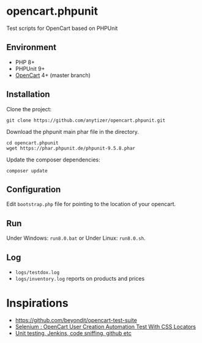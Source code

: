 # opencart.phpunit

Test scripts for OpenCart based on PHPUnit


## Environment

* PHP 8+
* PHPUnit 9+
* [OpenCart](https://github.com/opencart/opencart) 4+ (master branch)


## Installation

Clone the project:

    git clone https://github.com/anytizer/opencart.phpunit.git


Download the phpunit main phar file in the directory.

    cd opencart.phpunit
    wget https://phar.phpunit.de/phpunit-9.5.8.phar


Update the composer dependencies:

    composer update


## Configuration

Edit `bootstrap.php` file for pointing to the location of your opencart.


## Run

Under Windows: `run8.0.bat` or Under Linux: `run8.0.sh`.


## Log

* `logs/testdox.log`
* `logs/inventory.log` reports on products and prices


# Inspirations

* https://github.com/beyondit/opencart-test-suite
* [Selenium : OpenCart User Creation Automation Test With CSS Locators](https://www.youtube.com/watch?v=DEwzzZfMYwM)
* [Unit testing, Jenkins, code sniffing, github etc](https://forum.opencart.com/viewtopic.php?t=124532)
